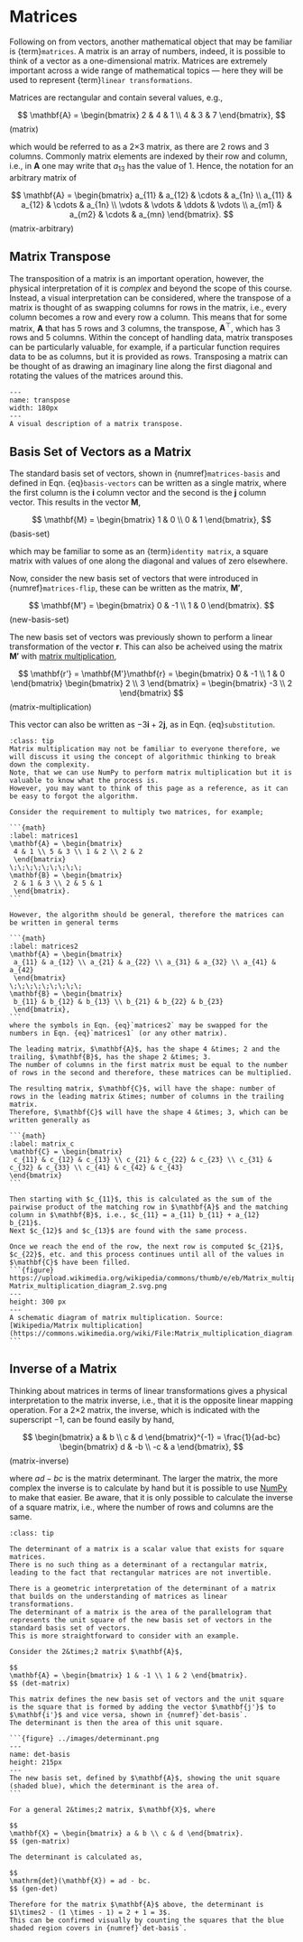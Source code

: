 # Matrices

Following on from vectors, another mathematical object that may be familiar is {term}`matrices`.
A matrix is an array of numbers, indeed, it is possible to think of a vector as a one-dimensional matrix. 
Matrices are extremely important across a wide range of mathematical topics &mdash; here they will be used to represent {term}`linear transformations`. 

Matrices are rectangular and contain several values, e.g., 

$$
\mathbf{A} = \begin{bmatrix} 2 & 4 & 1 \\ 4 & 3 & 7 \end{bmatrix},
$$ (matrix) 

which would be referred to as a 2&times;3 matrix, as there are 2 rows and 3 columns. 
Commonly matrix elements are indexed by their row and column, i.e., in $\mathbf{A}$ one may write that $a_{13}$ has the value of 1. 
Hence, the notation for an arbitrary matrix of

$$
\mathbf{A} = \begin{bmatrix} a_{11} & a_{12} & \cdots & a_{1n} \\ a_{11} & a_{12} & \cdots & a_{1n} \\ \vdots & \vdots & \ddots & \vdots \\ a_{m1} & a_{m2} & \cdots & a_{mn} \end{bmatrix}.
$$ (matrix-arbitrary) 

## Matrix Transpose

The transposition of a matrix is an important operation, however, the physical interpretation of it is *complex* and beyond the scope of this course. 
Instead, a visual interpretation can be considered, where the transpose of a matrix is thought of as swapping columns for rows in the matrix, i.e., every column becomes a row and every row a column.
This means that for some matrix, $\mathbf{A}$ that has 5 rows and 3 columns, the transpose, $\mathbf{A}^\top$, which has 3 rows and 5 columns. 
Within the concept of handling data, matrix transposes can be particularly valuable, for example, if a particular function requires data to be as columns, but it is provided as rows. 
Transposing a matrix can be thought of as drawing an imaginary line along the first diagonal and rotating the values of the matrices around this. 

```{figure} ../images/transpose.gif
---
name: transpose
width: 180px
---
A visual description of a matrix transpose.
```

## Basis Set of Vectors as a Matrix

The standard basis set of vectors, shown in {numref}`matrices-basis` and defined in Eqn. {eq}`basis-vectors` can be written as a single matrix, where the first column is the $\mathbf{i}$ column vector and the second is the $\mathbf{j}$ column vector. 
This results in the vector $\mathbf{M}$, 

$$
\mathbf{M} = \begin{bmatrix} 1 & 0 \\ 0 & 1 \end{bmatrix},
$$ (basis-set)

which may be familiar to some as an {term}`identity matrix`, a square matrix with values of one along the diagonal and values of zero elsewhere. 

Now, consider the new basis set of vectors that were introduced in {numref}`matrices-flip`, these can be written as the matrix, $\mathbf{M'}$, 

$$
\mathbf{M'} = \begin{bmatrix} 0 & -1 \\ 1 & 0 \end{bmatrix}.
$$ (new-basis-set)

The new basis set of vectors was previously shown to perform a linear transformation of the vector $\mathbf{r}$. 
This can also be acheived using the matrix $\mathbf{M'}$ with [matrix multiplication](./matrix-multiplication.md),

$$
\mathbf{r'} = \mathbf{M'}\mathbf{r} = \begin{bmatrix} 0 & -1 \\ 1 & 0 \end{bmatrix} \begin{bmatrix} 2 \\ 3 \end{bmatrix} = \begin{bmatrix} -3 \\ 2 \end{bmatrix}
$$ (matrix-multiplication)

This vector can also be written as $-3\mathbf{i} + 2\mathbf{j}$, as in Eqn. {eq}`substitution`.

````{admonition} Matrix Multiplication
:class: tip
Matrix multiplication may not be familiar to everyone therefore, we will discuss it using the concept of algorithmic thinking to break down the complexity. 
Note, that we can use NumPy to perform matrix multiplication but it is valuable to know what the process is. 
However, you may want to think of this page as a reference, as it can be easy to forgot the algorithm. 

Consider the requirement to multiply two matrices, for example;

```{math}
:label: matrices1
\mathbf{A} = \begin{bmatrix}
 4 & 1 \\ 5 & 3 \\ 1 & 2 \\ 2 & 2
 \end{bmatrix}
\;\;\;\;\;\;\;\;\;
\mathbf{B} = \begin{bmatrix}
 2 & 1 & 3 \\ 2 & 5 & 1
 \end{bmatrix}.
```

However, the algorithm should be general, therefore the matrices can be written in general terms 

```{math}
:label: matrices2
\mathbf{A} = \begin{bmatrix}
 a_{11} & a_{12} \\ a_{21} & a_{22} \\ a_{31} & a_{32} \\ a_{41} & a_{42}
 \end{bmatrix}
\;\;\;\;\;\;\;\;\;
\mathbf{B} = \begin{bmatrix}
 b_{11} & b_{12} & b_{13} \\ b_{21} & b_{22} & b_{23}
 \end{bmatrix},
```
where the symbols in Eqn. {eq}`matrices2` may be swapped for the numbers in Eqn. {eq}`matrices1` (or any other matrix). 

The leading matrix, $\mathbf{A}$, has the shape 4 &times; 2 and the trailing, $\mathbf{B}$, has the shape 2 &times; 3. 
The number of columns in the first matrix must be equal to the number of rows in the second and therefore, these matrices can be multiplied.

The resulting matrix, $\mathbf{C}$, will have the shape: number of rows in the leading matrix &times; number of columns in the trailing matrix. 
Therefore, $\mathbf{C}$ will have the shape 4 &times; 3, which can be written generally as 

```{math}
:label: matrix_c
\mathbf{C} = \begin{bmatrix}
 c_{11} & c_{12} & c_{13} \\ c_{21} & c_{22} & c_{23} \\ c_{31} & c_{32} & c_{33} \\ c_{41} & c_{42} & c_{43}
\end{bmatrix}
```

Then starting with $c_{11}$, this is calculated as the sum of the pairwise product of the matching row in $\mathbf{A}$ and the matching column in $\mathbf{B}$, i.e., $c_{11} = a_{11} b_{11} + a_{12} b_{21}$.
Next $c_{12}$ and $c_{13}$ are found with the same process. 

Once we reach the end of the row, the next row is computed $c_{21}$, $c_{22}$, etc. and this process continues until all of the values in $\mathbf{C}$ have been filled. 
```{figure} https://upload.wikimedia.org/wikipedia/commons/thumb/e/eb/Matrix_multiplication_diagram_2.svg/1280px-Matrix_multiplication_diagram_2.svg.png
---
height: 300 px
---
A schematic diagram of matrix multiplication. Source: [Wikipedia/Matrix multiplication](https://commons.wikimedia.org/wiki/File:Matrix_multiplication_diagram.svg)
```
````

## Inverse of a Matrix

Thinking about matrices in terms of linear transformations gives a physical interpretation to the matrix inverse, i.e., that it is the opposite linear mapping operation. 
For a 2&times;2 matrix, the inverse, which is indicated with the superscript $-1$, can be found easily by hand, 

$$
\begin{bmatrix} a & b \\ c & d \end{bmatrix}^{-1} = \frac{1}{ad-bc} \begin{bmatrix} d & -b \\ -c & a \end{bmatrix},
$$ (matrix-inverse)

where $ad-bc$ is the matrix determinant. 
The larger the matrix, the more complex the inverse is to calculate by hand but it is possible to use [NumPy](./matrices-numpy.ipynb) to make that easier.
Be aware, that it is only possible to calculate the inverse of a square matrix, i.e., where the number of rows and columns are the same.

````{admonition} The Matrix Determinant
:class: tip

The determinant of a matrix is a scalar value that exists for square matrices. 
There is no such thing as a determinant of a rectangular matrix, leading to the fact that rectangular matrices are not invertible. 

There is a geometric interpretation of the determinant of a matrix that builds on the understanding of matrices as linear transformations. 
The determinant of a matrix is the area of the parallelogram that represents the unit square of the new basis set of vectors in the standard basis set of vectors. 
This is more straightforward to consider with an example. 

Consider the 2&times;2 matrix $\mathbf{A}$, 

$$
\mathbf{A} = \begin{bmatrix} 1 & -1 \\ 1 & 2 \end{bmatrix}.
$$ (det-matrix)

This matrix defines the new basis set of vectors and the unit square is the square that is formed by adding the vector $\mathbf{j'}$ to $\mathbf{i'}$ and vice versa, shown in {numref}`det-basis`.
The determinant is then the area of this unit square. 

```{figure} ../images/determinant.png
---
name: det-basis
height: 215px
---
The new basis set, defined by $\mathbf{A}$, showing the unit square (shaded blue), which the determinant is the area of.
```

For a general 2&times;2 matrix, $\mathbf{X}$, where

$$
\mathbf{X} = \begin{bmatrix} a & b \\ c & d \end{bmatrix}.
$$ (gen-matrix)

The determinant is calculated as, 

$$
\mathrm{det}(\mathbf{X}) = ad - bc.
$$ (gen-det)

Therefore for the matrix $\mathbf{A}$ above, the determinant is $1\times2 - (1 \times - 1) = 2 + 1 = 3$. 
This can be confirmed visually by counting the squares that the blue shaded region covers in {numref}`det-basis`.
````